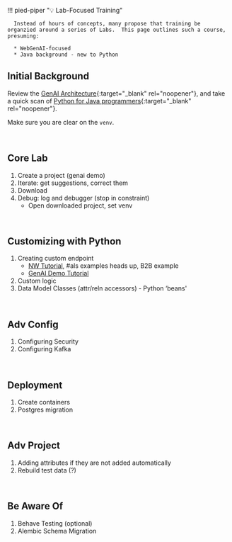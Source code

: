 !!! pied-piper ":bulb: Lab-Focused Training"

      Instead of hours of concepts, many propose that training be organzied around a series of Labs.  This page outlines such a course, presuming:

      * WebGenAI-focused
      * Java background - new to Python

## Initial Background
Review the [GenAI Architecture](Architecture-What-Is-GenAI.md){:target="_blank" rel="noopener"}, and take a quick scan of [Python for Java programmers](Tech-Python.md){:target="_blank" rel="noopener"}.

Make sure you are clear on the `venv`.

&nbsp;

## Core Lab

1. Create a project (genai demo)
2. Iterate: get suggestions, correct them
3. Download
4. Debug: log and debugger (stop in constraint)
    * Open downloaded project, set venv

&nbsp;

## Customizing with Python

1. Creating custom endpoint
    * [NW Tutorial](Tutorial.md), #als examples heads up, B2B example
    * [GenAI Demo Tutorial](Sample-Genai.md)
2. Custom logic
3. Data Model Classes (attr/reln accessors) - Python ‘beans'

&nbsp;

## Adv Config

1. Configuring Security
1. Configuring Kafka

&nbsp;

## Deployment
1. Create containers
1. Postgres migration

&nbsp;

## Adv Project

1. Adding attributes if they are not added automatically
1. Rebuild test data (?)

&nbsp;

## Be Aware Of

1. Behave Testing (optional)
2. Alembic Schema Migration

